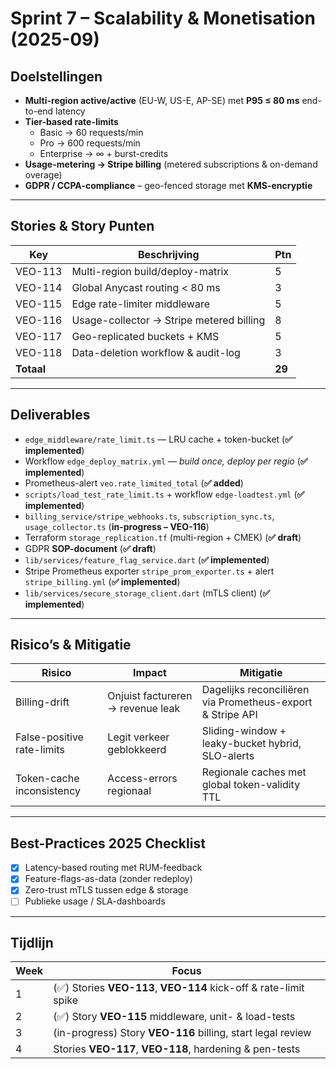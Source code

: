 # Sprint 7 – Scalability & Monetisation (2025-09)

## Doelstellingen

* **Multi-region active/active** (EU-W, US-E, AP-SE) met **P95 ≤ 80 ms** end-to-end latency
* **Tier-based rate-limits**  
  * Basic → 60 requests/min  
  * Pro → 600 requests/min  
  * Enterprise → ∞ + burst-credits
* **Usage-metering → Stripe billing** (metered subscriptions & on-demand overage)
* **GDPR / CCPA-compliance** – geo-fenced storage met **KMS-encryptie**

---

## Stories & Story Punten

| Key | Beschrijving | Ptn |
|-----|--------------|-----|
| VEO-113 | Multi-region build/deploy-matrix | 5 |
| VEO-114 | Global Anycast routing < 80 ms | 3 |
| VEO-115 | Edge rate-limiter middleware | 5 |
| VEO-116 | Usage-collector → Stripe metered billing | 8 |
| VEO-117 | Geo-replicated buckets + KMS | 5 |
| VEO-118 | Data-deletion workflow & audit-log | 3 |
| **Totaal** |  | **29** |

---

## Deliverables

* `edge_middleware/rate_limit.ts` — LRU cache + token-bucket (**✅ implemented**)
* Workflow `edge_deploy_matrix.yml` — _build once, deploy per regio_ (**✅ implemented**)
* Prometheus-alert `veo.rate_limited_total` (**✅ added**)
* `scripts/load_test_rate_limit.ts` + workflow `edge-loadtest.yml` (**✅ implemented**)
* `billing_service/stripe_webhooks.ts`, `subscription_sync.ts`, `usage_collector.ts` (**in-progress – VEO-116**)
* Terraform `storage_replication.tf` (multi-region + CMEK) (**✅ draft**) 
* GDPR **SOP-document** (**✅ draft**)
* `lib/services/feature_flag_service.dart` (**✅ implemented**)
* Stripe Prometheus exporter `stripe_prom_exporter.ts` + alert `stripe_billing.yml` (**✅ implemented**)
* `lib/services/secure_storage_client.dart` (mTLS client) (**✅ implemented**)

---

## Risico’s & Mitigatie

| Risico | Impact | Mitigatie |
|--------|--------|-----------|
| Billing-drift | Onjuist factureren → revenue leak | Dagelijks reconciliëren via Prometheus-export & Stripe API |
| False-positive rate-limits | Legit verkeer geblokkeerd | Sliding-window + leaky-bucket hybrid, SLO-alerts |
| Token-cache inconsistency | Access-errors regionaal | Regionale caches met global token-validity TTL |

---

## Best-Practices 2025 Checklist

- [x] Latency-based routing met RUM-feedback
- [x] Feature-flags-as-data (zonder redeploy)
- [x] Zero-trust mTLS tussen edge & storage
- [ ] Publieke usage / SLA-dashboards

---

## Tijdlijn

| Week | Focus |
|------|-------|
| 1 | (✅) Stories **VEO-113**, **VEO-114** kick-off & rate-limit spike |
| 2 | (✅) Story **VEO-115** middleware, unit- & load-tests |
| 3 | (in-progress) Story **VEO-116** billing, start legal review |
| 4 | Stories **VEO-117**, **VEO-118**, hardening & pen-tests |